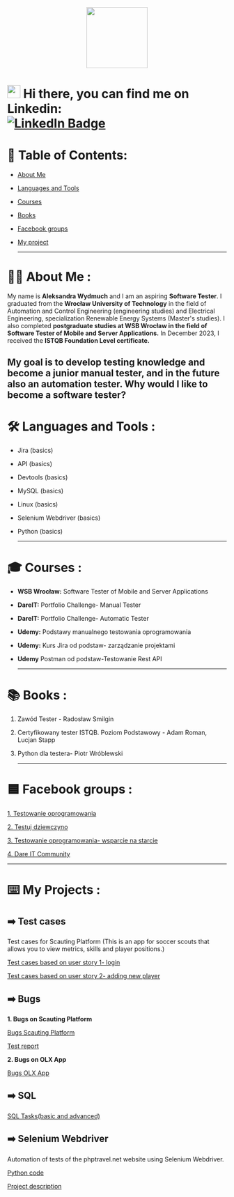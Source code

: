 
<div id="header" align="center">
  <img src="https://media.giphy.com/media/Y34jqOCXhgEsqRLULa/giphy.gif" width="140"/>
</div>

  
 <h1>
  <img src="https://media.giphy.com/media/hvRJCLFzcasrR4ia7z/giphy.gif" width="30px"/>
   Hi there, you can find me on Linkedin: 
   <div id="badges">
  <a href="https://pl.linkedin.com/in/aleksandra-wydmuch">
    <img src="https://img.shields.io/badge/LinkedIn-blue?style=for-the-badge&logo=linkedin&logoColor=white" alt="LinkedIn Badge"/>
  </a>
</h1>

  # 📝 Table of Contents:
* [About Me](#about-me)
* [Languages and Tools](#languages-and-tools)
* [Courses](#courses)
* [Books](#books)
* [Facebook groups](#facebook-groups)
* [My project](#my-projects)
  
  ---

# :woman_technologist: About Me :
  
  My name is **Aleksandra Wydmuch** and I am an aspiring **Software Tester**. I graduated from the **Wrocław University of Technology** in the field of   Automation and Control Engineering (engineering studies) and Electrical Engineering, specialization Renewable Energy Systems (Master's studies). I also completed **postgraduate studies at WSB Wrocław in the field of Software Tester of Mobile and Server Applications.** In December 2023, I received the **ISTQB Foundation Level certificate.**

 My goal is to develop testing knowledge and become a junior manual tester, and in the future also an automation tester.
 **Why would I like to become a software tester?**
  ---

# :hammer_and_wrench: Languages and Tools :
 * Jira (basics)
 * API (basics)
 * Devtools (basics)
 * MySQL (basics)
 * Linux (basics)
 * Selenium Webdriver (basics)
 * Python (basics) 
  
    ---
  
# 🎓 Courses : 
  
  * **WSB Wrocław:** Software Tester of Mobile and Server Applications 
  * **DareIT:** Portfolio Challenge- Manual Tester
  * **DareIT:** Portfolio Challenge- Automatic Tester
  * **Udemy:** Podstawy manualnego testowania oprogramowania
  * **Udemy:** Kurs Jira od podstaw- zarządzanie projektami
  * **Udemy** Postman od podstaw-Testowanie Rest API
  
      ---
  
# 📚 Books : 
  1. Zawód Tester - Radosław Smilgin
  2. Certyfikowany tester ISTQB. Poziom Podstawowy - Adam Roman, Lucjan Stapp
  3. Python dla testera- Piotr Wróblewski
  
        ---
  
# 🟦 Facebook groups : 

  [1. Testowanie oprogramowania](https://www.facebook.com/groups/141683635854223)
  
  [2. Testuj dziewczyno](https://www.facebook.com/groups/514014750879165)
  
  [3. Testowanie oprogramowania- wsparcie na starcie](https://www.facebook.com/groups/417833158717454?hoisted_section_header_type=recently_seen&multi_permalinks=922755534891878)
  
  [4. Dare IT Community](https://www.facebook.com/groups/2029087700497738)
  
   ---
  
# ⌨️ My Projects :
 
 ## ➡️ Test cases
  Test cases for Scauting Platform (This is an app for soccer scouts that allows you to view metrics, skills and player positions.)
  
  [Test cases based on user story 1- login](https://drive.google.com/drive/folders/1b4ejLCryfdb8K9FMvOVeZSfjoPVc_Heu?usp=drive_link)
 
  [Test cases based on user story 2- adding new player](https://drive.google.com/drive/folders/1UIo68lJd5ASPIftWfAbAisSLobbtf03U?usp=drive_link)
  
  ## ➡️ Bugs 
 **1. Bugs on Scauting Platform** 
  
  [Bugs Scauting Platform](https://docs.google.com/spreadsheets/d/1S52Uq8oKFw8aQkvxeRAc96_uXJGvja0tZA1Gitp-yuU/edit?usp=drive_link)
  
  [Test report](https://docs.google.com/document/d/10FrAqNUED2g2QteEixXeDuzbrjEzMS6IsWJeUmGgHAA/edit?usp=drive_link)
  
 **2. Bugs on OLX App**
  
  [Bugs OLX App](https://docs.google.com/spreadsheets/d/1i28ax2TFhAKJHSJEqkT3xm_xIemu4t17nmkXsiB7mzU/edit?usp=drive_link)
  
  ## ➡️ SQL 
  
  [SQL Tasks(basic and advanced)](https://github.com/olawydmuch/SQL-tasks/blob/main/README.md)

 ## ➡️ Selenium Webdriver
  
  Automation of tests of the phptravel.net website using Selenium Webdriver.
  
  [Python code](https://drive.google.com/drive/folders/1A0VdW6uQmWENj7pU8F6aJapTYyBoknD1?usp=drive_link)
  
  [Project description](https://drive.google.com/file/d/1olSicMEGgpSySCAfAl6aI9kUjsCF7pD-/view?usp=drive_link)

  
 
  
  
